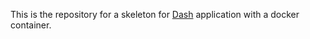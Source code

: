 This is the repository for a skeleton for [Dash](https://dash.plot.ly/) application with a docker container.

